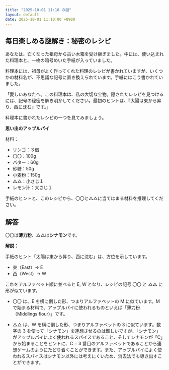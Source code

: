 ```yaml
---
title: "2025-10-01 11:10 の謎"
layout: default
date: 2025-10-01 11:10:00 +0900
---
```

## 毎日楽しめる謎解き：秘密のレシピ

あなたは、亡くなった祖母から古い木箱を受け継ぎました。中には、使い込まれた料理本と、一枚の暗号めいた手紙が入っていました。

料理本には、祖母がよく作ってくれた料理のレシピが書かれていますが、いくつかの材料名が、不思議な記号に置き換えられています。手紙にはこう書かれていました。

「愛しいあなたへ。この料理本は、私の大切な宝物。隠されたレシピを見つけるには、記号の秘密を解き明かしてください。最初のヒントは、『太陽は東から昇り、西に沈む』です。」

料理本に書かれたレシピの一つを見てみましょう。

**思い出のアップルパイ**

材料：

*   リンゴ：３個
*   〇〇：100g
*   バター：60g
*   砂糖：50g
*   小麦粉：150g
*   △△：小さじ１
*   レモン汁：大さじ１

手紙のヒントと、このレシピから、〇〇と△△に当てはまる材料を推理してください。

## 解答

〇〇は**薄力粉**、△△は**シナモン**です。

**解説：**

手紙のヒント「太陽は東から昇り、西に沈む」は、方位を示しています。

*   東（East）→ E
*   西（West）→ W

これをアルファベット順に並べると E, W となり、レシピの記号 〇〇 と △△ に形が似ています。

*   〇〇 は、E を横に倒した形、つまりアルファベットの M に似ています。M で始まる材料で、アップルパイに使われるものといえば「薄力粉（Middlings flour）」です。

*   △△ は、W を横に倒した形、つまりアルファベットの 3 に似ています。数字の 3 を使って「シナモン」を連想させるのは難しいですが、「シナモン」がアップルパイによく使われるスパイスであること、そしてシナモンが「C」から始まることをヒントに、C = 3 番目のアルファベットであることから連想ゲームのようにたどり着くことができます。また、アップルパイによく使われるスパイスはシナモン以外には考えにくいため、消去法でも導き出すことができます。

